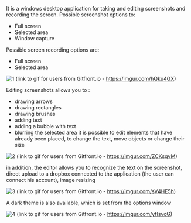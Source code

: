 It is a windows desktop application for taking and editing screenshots and recording the screen.
Possible screenshot options to:
- Full screen
- Selected area
- Window capture
  
Possible screen recording options are:
- Full screen
- Selected area

![1](https://github.com/michal-trb/screenerWpf/assets/85738518/b50f2d8c-b498-420b-b4a3-7f9ff9ff94c4)
(link to gif for users from Gitfront.io - https://imgur.com/hQku4GX)

Editing screenshots allows you to :
- drawing arrows 
- drawing rectangles
- drawing brushes
- adding text
- adding a bubble with text
- blurring the selected area
it is possible to edit elements that have already been placed, to change the text, move objects or change their size 
  
![2](https://github.com/michal-trb/screenerWpf/assets/85738518/625a0485-94b7-4579-8157-cfc1db3c0502)
(link to gif for users from Gitfront.io - https://imgur.com/ZCKsqvM)

in addition, the editor allows you to recognize the text on the screenshot, 
direct upload to a dropbox connected to the application (the user can connect his account),
image resizing

![3](https://github.com/michal-trb/screenerWpf/assets/85738518/360beb25-b60b-4c2a-8b4c-d4c119015bb5)
(link to gif for users from Gitfront.io - https://imgur.com/sV4HE5h)

A dark theme is also available, which is set from the options window 

![4](https://github.com/michal-trb/screenerWpf/assets/85738518/ef3334b8-5797-4152-b8b8-ee0d0525c70f)
(link to gif for users from Gitfront.io - https://imgur.com/yfIsvcG)



